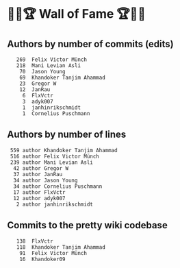 # 👏💫🏆 Wall of Fame 🏆💫👏

## Authors by number of commits (edits)

```
   269	Felix Victor Münch
   218	Mani Levian Asli
    70	Jason Young
    69	Khandoker Tanjim Ahammad
    23	Gregor W
    12	JanRau
     6	FlxVctr
     3	adyk007
     1	janhinrikschmidt
     1	Cornelius Puschmann
```

## Authors by number of lines

```
 559 author Khandoker Tanjim Ahammad
 516 author Felix Victor Münch
 239 author Mani Levian Asli
  42 author Gregor W
  37 author JanRau
  34 author Jason Young
  34 author Cornelius Puschmann
  17 author FlxVctr
  12 author adyk007
   2 author janhinrikschmidt
```

## Commits to the pretty wiki codebase

```
   138	FlxVctr
   118	Khandoker Tanjim Ahammad
    91	Felix Victor Münch
    16	Khandoker09
```
